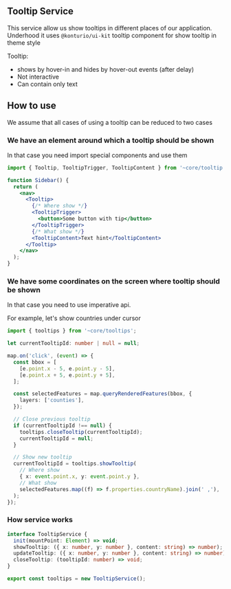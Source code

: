 ## Tooltip Service

This service allow us show tooltips in different places of our application.
Underhood it uses `@konturio/ui-kit` tooltip component for show tooltip in theme style

Tooltip:

- shows by hover-in and hides by hover-out events (after delay)
- Not interactive
- Can contain only text

## How to use

We assume that all cases of using a tooltip can be reduced to two cases

### We have an element around which a tooltip should be shown

In that case you need import special components and use them

```jsx
import { Tooltip, TooltipTrigger, TooltipContent } from '~core/tooltip';

function Sidebar() {
  return (
    <nav>
      <Tooltip>
        {/* Where show */}
        <TooltipTrigger>
          <button>Some button with tip</button>
        </TooltipTrigger>
        {/* What show */}
        <TooltipContent>Text hint</TooltipContent>
      </Tooltip>
    </nav>
  );
}
```

### We have some coordinates on the screen where tooltip should be shown

In that case you need to use imperative api.

For example, let's show countries under cursor

```ts
import { tooltips } from '~core/tooltips';

let currentTooltipId: number | null = null;

map.on('click', (event) => {
  const bbox = [
    [e.point.x - 5, e.point.y - 5],
    [e.point.x + 5, e.point.y + 5],
  ];

  const selectedFeatures = map.queryRenderedFeatures(bbox, {
    layers: ['counties'],
  });

  // Close previous tooltip
  if (currentTooltipId !== null) {
    tooltips.closeTooltip(currentTooltipId);
    currentTooltipId = null;
  }

  // Show new tooltip
  currentTooltipId = tooltips.showTooltip(
    // Where show
    { x: event.point.x, y: event.point.y },
    // What show
    selectedFeatures.map((f) => f.properties.countryName).join(' ,'),
  );
});
```

### How service works

```ts
interface TooltipService {
  init(mountPoint: Element) => void;
  showTooltip: ({ x: number, y: number }, content: string) => number);
  updateTooltip: ({ x: number, y: number }, content: string) => number);
  closeTooltip: (tooltipId: number) => void;
}

export const tooltips = new TooltipService();
```
